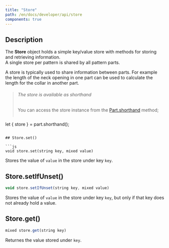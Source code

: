 ```yaml
---
title: "Store"
path: /en/docs/developer/api/store
components: true
---
```


## Description

The **Store** object holds a simple key/value store with methods for storing and retrieving information.  
A single store per pattern is shared by all pattern parts.

A store is typically used to share information between parts. For example the length of the neck opening in one part can be used to calculate the length for the collar in another part.

> ###### The store is available as shorthand
> 
> You can access the store instance from the [Part.shorthand](./part#shorthand) method;
> 
> ```js
let { store } = part.shorthand();
```

## Store.set()

```js
void store.set(string key, mixed value)
```

Stores the value of `value` in the store under key `key`.

## Store.setIfUnset()

```js
void store.setIfUnset(string key, mixed value)
```

Stores the value of `value` in the store under key `key`, but only if that key does not already hold a value.

## Store.get()

```js
mixed store.get(string key)
```

Returnes the value stored under `key`.